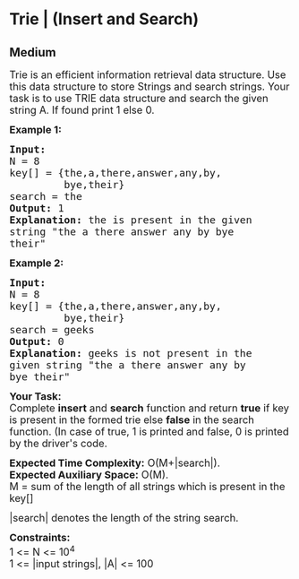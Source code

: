 # Trie | (Insert and Search)
## Medium
<div class="problems_problem_content__Xm_eO"><p><span style="font-size:18px">Trie is an efficient information retrieval data structure. Use this data structure to store Strings and search strings. Your task is to use TRIE data structure and search the given string A. If found print 1 else 0.</span></p>

<p><strong><span style="font-size:18px">Example 1:</span></strong></p>

<pre style="position: relative;"><strong><span style="font-size:18px">Input:
</span></strong><span style="font-size:18px">N = 8
key[] = {the,a,there,answer,any,by,
&nbsp;        bye,their}
search = the
<strong>Output: </strong>1<strong>
Explanation: </strong>the is present in the given
string "the a there answer any by bye
their"</span>
<div class="open_grepper_editor" title="Edit &amp; Save To Grepper"></div></pre>

<p><strong><span style="font-size:18px">Example 2:</span></strong></p>

<pre style="position: relative;"><strong><span style="font-size:18px">Input:
</span></strong><span style="font-size:18px">N = 8
key[] = {the,a,there,answer,any,by,
&nbsp;        bye,their}
search = geeks
<strong>Output: </strong>0<strong>
Explanation: </strong>geeks is not present in the
given string "the a there answer any by
bye their"</span><div class="open_grepper_editor" title="Edit &amp; Save To Grepper"></div></pre>

<p><span style="font-size:18px"><strong>Your Task:</strong><br>
Complete <strong>insert</strong> and <strong>search</strong> function and return <strong>true</strong>&nbsp;if key is present in the formed trie else <strong>false</strong> in the search function. (In case of true, 1 is printed and false, 0 is printed by the driver's code.</span></p>

<p><span style="font-size:18px"><strong>Expected Time Complexity:</strong>&nbsp;O(M+|search|).<br>
<strong>Expected Auxiliary Space:</strong>&nbsp;O(M).<br>
M = sum of the&nbsp;length of all strings which is&nbsp;present in the key[]&nbsp;</span></p>

<p><span style="font-size:18px">|search| denotes the length of the string search.</span></p>

<p><span style="font-size:18px"><strong>Constraints:</strong><br>
1 &lt;= N &lt;= 10<sup>4</sup><br>
1 &lt;= |input strings|, |A| &lt;= 100</span></p>
</div>